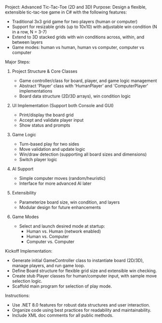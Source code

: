 Project: Advanced Tic-Tac-Toe (2D and 3D)
Purpose: Design a flexible, extensible tic-tac-toe game in C# with the following features:
  - Traditional 3x3 grid game for two players (human or computer)
  - Support for resizable grids (up to 10x10) with adjustable win condition (N in a row, N = 3-7)
  - Extend to 3D stacked grids with win conditions across, within, and between layers
  - Game modes: human vs human, human vs computer, computer vs computer

Major Steps:
1. Project Structure & Core Classes
   - Game controller/class for board, player, and game logic management
   - Abstract 'Player' class with 'HumanPlayer' and 'ComputerPlayer' implementations
   - Board data structure (2D/3D arrays), win condition logic

2. UI Implementation (Support both Console and GUI)
   - Print/display the board grid
   - Accept and validate player input
   - Show status and prompts

3. Game Logic
   - Turn-based play for two sides
   - Move validation and update logic
   - Win/draw detection (supporting all board sizes and dimensions)
   - Switch player logic

4. AI Support
   - Simple computer moves (random/heuristic)
   - Interface for more advanced AI later

5. Extensibility
   - Parameterize board size, win condition, and layers
   - Modular design for future enhancements

6. Game Modes
   - Select and launch desired mode at startup:
     - Human vs. Human (network enabled)
     - Human vs. Computer
     - Computer vs. Computer

Kickoff Implementation:
- Generate initial GameController class to instantiate board (2D/3D), manage players, and run game loop.
- Define Board structure for flexible grid size and extensible win checking.
- Create stub Player classes for human/computer input, with sample move selection logic.
- Scaffold main program for selection of play mode.

Instructions:
- Use .NET 8.0 features for robust data structures and user interaction.
- Organize code using best practices for readability and maintainability.
- Include XML doc comments for all public methods.
